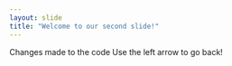 ```yaml
---
layout: slide
title: "Welcome to our second slide!"
---
```

Changes made to the code 
Use the left arrow to go back!
